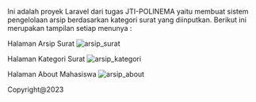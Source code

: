 Ini adalah proyek Laravel dari tugas JTI-POLINEMA yaitu membuat sistem pengelolaan arsip berdasarkan kategori surat yang diinputkan. Berikut ini merupakan tampilan setiap menunya :


Halaman Arsip Surat
![arsip_surat](https://github.com/Wahyunianti/siarsip-JTI-Polinema/assets/122524103/7ff31766-f88e-4712-8713-b6308b294c11.png)
<br>


Halaman Kategori Surat
![arsip_kategori](https://github.com/Wahyunianti/siarsip-JTI-Polinema/assets/122524103/cf298296-e7a6-4117-b404-187cfb8e0a9e.png)
<br>


Halaman About Mahasiswa
![arsip_about](https://github.com/Wahyunianti/siarsip-JTI-Polinema/assets/122524103/33f5ef3d-1327-465b-9b01-30659ef19d27.png)

Copyright@2023
